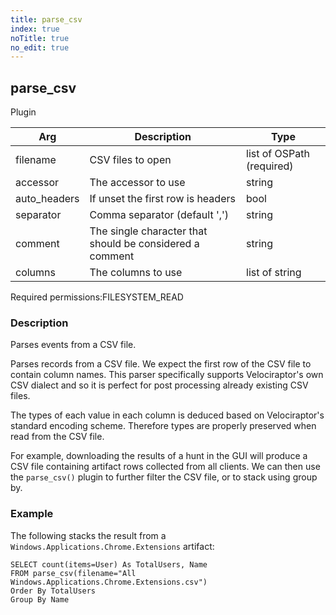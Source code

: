 ```yaml
---
title: parse_csv
index: true
noTitle: true
no_edit: true
---
```




<div class="vql_item"></div>


## parse_csv
<span class='vql_type label label-warning pull-right page-header'>Plugin</span>



<div class="vqlargs"></div>

Arg | Description | Type
----|-------------|-----
filename|CSV files to open|list of OSPath (required)
accessor|The accessor to use|string
auto_headers|If unset the first row is headers|bool
separator|Comma separator (default ',')|string
comment|The single character that should be considered a comment|string
columns|The columns to use|list of string

<span class="permission_list vql_type">Required permissions:</span><span class="permission_list linkcolour label label-important">FILESYSTEM_READ</span>

### Description

Parses events from a CSV file.

Parses records from a CSV file. We expect the first row of the CSV
file to contain column names.  This parser specifically supports
Velociraptor's own CSV dialect and so it is perfect for post
processing already existing CSV files.

The types of each value in each column is deduced based on
Velociraptor's standard encoding scheme. Therefore types are properly
preserved when read from the CSV file.

For example, downloading the results of a hunt in the GUI will produce
a CSV file containing artifact rows collected from all clients.  We
can then use the `parse_csv()` plugin to further filter the CSV file,
or to stack using group by.

### Example

The following stacks the result from a
`Windows.Applications.Chrome.Extensions` artifact:

```vql
SELECT count(items=User) As TotalUsers, Name
FROM parse_csv(filename="All Windows.Applications.Chrome.Extensions.csv")
Order By TotalUsers
Group By Name
```


